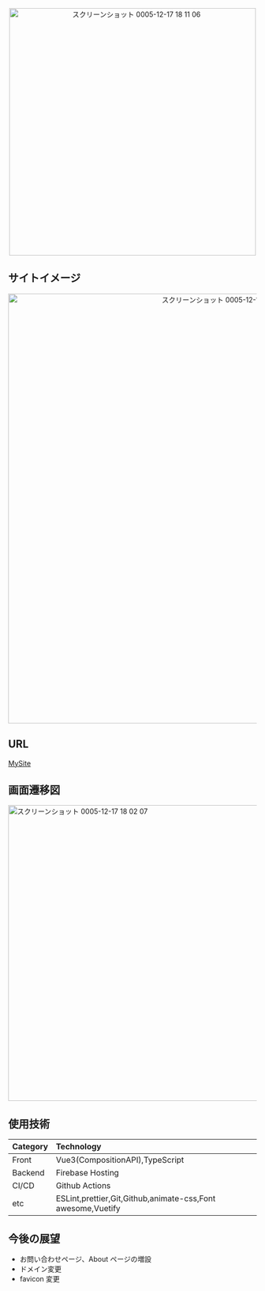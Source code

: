 <div align="center">
<img width="500" alt="スクリーンショット 0005-12-17 18 11 06" src="https://github.com/suimin-suyaa/my-site/assets/118048244/c798ffb4-8ef6-4eea-9fe9-eae0368b8833">

</div>

## サイトイメージ

<div align="center">
  <img width="869" alt="スクリーンショット 0005-12-17 13 13 47" src="https://github.com/suimin-suyaa/my-site/assets/118048244/4d42f485-664e-4d0d-9ccd-33fa72feb6c1">
</div>

## URL

[MySite](https://chiaki-my-site.web.app/ "MySite")

## 画面遷移図

<img width="598" alt="スクリーンショット 0005-12-17 18 02 07" src="https://github.com/suimin-suyaa/my-site/assets/118048244/32aeec06-5bfa-4254-bc34-82c45d6bc421">


## 使用技術

| Category | Technology                                                  |
| :------- | :---------------------------------------------------------- |
| Front    | Vue3(CompositionAPI),TypeScript                             |
| Backend  | Firebase Hosting                                            |
| CI/CD    | Github Actions                                              |
| etc      | ESLint,prettier,Git,Github,animate-css,Font awesome,Vuetify |

## 今後の展望

- お問い合わせページ、About ページの増設
- ドメイン変更
- favicon 変更
